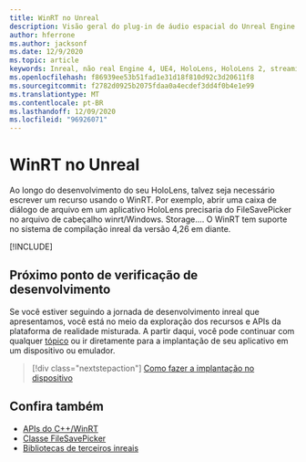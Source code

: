 ```yaml
---
title: WinRT no Unreal
description: Visão geral do plug-in de áudio espacial do Unreal Engine.
author: hferrone
ms.author: jacksonf
ms.date: 12/9/2020
ms.topic: article
keywords: Inreal, não real Engine 4, UE4, HoloLens, HoloLens 2, streaming, comunicação remota, realidade mista, desenvolvimento, introdução, recursos, novo projeto, emulador, documentação, guias, recursos, hologramas, desenvolvimento de jogos, headset de realidade misturada, headset de realidade mista do Windows, headset de realidade virtual, WinRT, DLL
ms.openlocfilehash: f86939ee53b51fad1e31d18f810d92c3d20611f8
ms.sourcegitcommit: f2782d0925b2075fdaa0a4ecdef3dd4f0b4e1e99
ms.translationtype: MT
ms.contentlocale: pt-BR
ms.lasthandoff: 12/09/2020
ms.locfileid: "96926071"
---
```

# <a name="winrt-in-unreal"></a>WinRT no Unreal

Ao longo do desenvolvimento do seu HoloLens, talvez seja necessário escrever um recurso usando o WinRT. Por exemplo, abrir uma caixa de diálogo de arquivo em um aplicativo HoloLens precisaria do FileSavePicker no arquivo de cabeçalho winrt/Windows. Storage.... O WinRT tem suporte no sistema de compilação inreal da versão 4,26 em diante.

[!INCLUDE[](includes/tabs-winRT.md)]

## <a name="next-development-checkpoint"></a>Próximo ponto de verificação de desenvolvimento

Se você estiver seguindo a jornada de desenvolvimento inreal que apresentamos, você está no meio da exploração dos recursos e APIs da plataforma de realidade misturada. A partir daqui, você pode continuar com qualquer [tópico](unreal-development-overview.md#3-platform-capabilities-and-apis) ou ir diretamente para a implantação de seu aplicativo em um dispositivo ou emulador.

> [!div class="nextstepaction"]
> [Como fazer a implantação no dispositivo](unreal-deploying.md)

## <a name="see-also"></a>Confira também
* [APIs do C++/WinRT](https://docs.microsoft.com/windows/uwp/cpp-and-winrt-apis/)
* [Classe FileSavePicker](https://docs.microsoft.com/uwp/api/Windows.Storage.Pickers.FileSavePicker) 
* [Bibliotecas de terceiros inreais](https://docs.unrealengine.com/Programming/BuildTools/UnrealBuildTool/ThirdPartyLibraries/index.html) 
